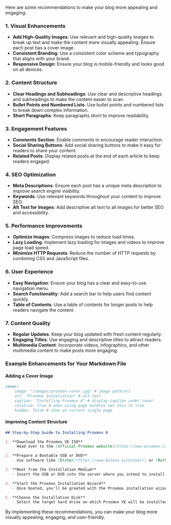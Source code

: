 Here are some recommendations to make your blog more appealing and engaging:

### 1. **Visual Enhancements**
- **Add High-Quality Images**: Use relevant and high-quality images to break up text and make the content more visually appealing. Ensure each post has a cover image.
- **Consistent Branding**: Use a consistent color scheme and typography that aligns with your brand.
- **Responsive Design**: Ensure your blog is mobile-friendly and looks good on all devices.

### 2. **Content Structure**
- **Clear Headings and Subheadings**: Use clear and descriptive headings and subheadings to make the content easier to scan.
- **Bullet Points and Numbered Lists**: Use bullet points and numbered lists to break down complex information.
- **Short Paragraphs**: Keep paragraphs short to improve readability.

### 3. **Engagement Features**
- **Comments Section**: Enable comments to encourage reader interaction.
- **Social Sharing Buttons**: Add social sharing buttons to make it easy for readers to share your content.
- **Related Posts**: Display related posts at the end of each article to keep readers engaged.

### 4. **SEO Optimization**
- **Meta Descriptions**: Ensure each post has a unique meta description to improve search engine visibility.
- **Keywords**: Use relevant keywords throughout your content to improve SEO.
- **Alt Text for Images**: Add descriptive alt text to all images for better SEO and accessibility.

### 5. **Performance Improvements**
- **Optimize Images**: Compress images to reduce load times.
- **Lazy Loading**: Implement lazy loading for images and videos to improve page load speed.
- **Minimize HTTP Requests**: Reduce the number of HTTP requests by combining CSS and JavaScript files.

### 6. **User Experience**
- **Easy Navigation**: Ensure your blog has a clear and easy-to-use navigation menu.
- **Search Functionality**: Add a search bar to help users find content quickly.
- **Table of Contents**: Use a table of contents for longer posts to help readers navigate the content.

### 7. **Content Quality**
- **Regular Updates**: Keep your blog updated with fresh content regularly.
- **Engaging Titles**: Use engaging and descriptive titles to attract readers.
- **Multimedia Content**: Incorporate videos, infographics, and other multimedia content to make posts more engaging.

### Example Enhancements for Your Markdown File

#### Adding a Cover Image
```markdown
cover:
    image: "/images/proxmox-cover.jpg" # image path/url
    alt: "Proxmox Installation" # alt text
    caption: "Installing Proxmox 8" # display caption under cover
    relative: true # when using page bundles set this to true
    hidden: false # show on current single page
```

#### Improving Content Structure
```markdown
## Step-by-Step Guide to Installing Proxmox 8

1. **Download the Proxmox VE ISO**
   - Head over to the [official Proxmox website](https://www.proxmox.com/en/downloads) and download the Proxmox VE ISO image suitable for your system.

2. **Prepare a Bootable USB or DVD**
   - Use software like [Etcher](https://www.balena.io/etcher/) or [Rufus](https://rufus.ie/) to create a bootable medium from the downloaded ISO file.

3. **Boot from the Installation Medium**
   - Insert the USB or DVD into the server where you intend to install Proxmox and boot from it.

4. **Start the Proxmox Installation Wizard**
   - Once booted, you'll be greeted with the Proxmox installation wizard. Accept the terms and conditions to proceed.

5. **Choose the Installation Disk**
   - Select the target hard drive on which Proxmox VE will be installed.
```

By implementing these recommendations, you can make your blog more visually appealing, engaging, and user-friendly.